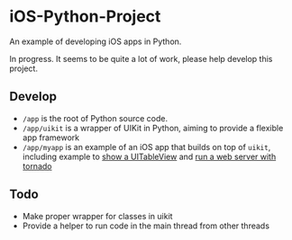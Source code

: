 iOS-Python-Project
==================

An example of developing iOS apps in Python.

In progress. It seems to be quite a lot of work, please help develop this project.

Develop
-------

- `/app` is the root of Python source code.
- `/app/uikit` is a wrapper of UIKit in Python, aiming to provide a flexible app framework
- `/app/myapp` is an example of an iOS app that builds on top of `uikit`, including example to
[show a UITableView](https://github.com/clowwindy/iOS-Python-Project/blob/master/app/myapp/main.py)
and [run a web server with tornado](https://github.com/clowwindy/iOS-Python-Project/blob/master/app/myapp/web.py)

Todo
----

- Make proper wrapper for classes in uikit
- Provide a helper to run code in the main thread from other threads
